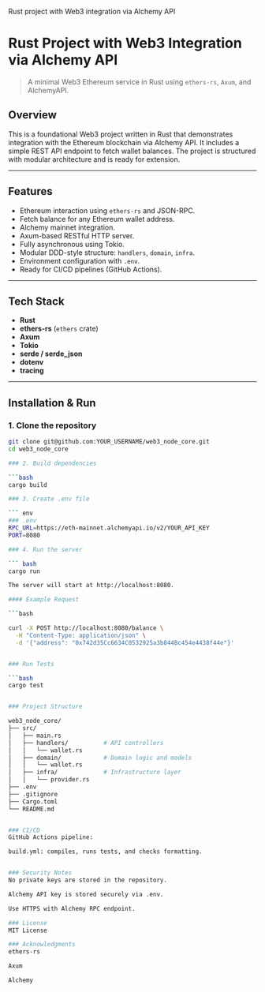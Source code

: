 
Rust project with Web3 integration via Alchemy API

# Rust Project with Web3 Integration via Alchemy API

> A minimal Web3 Ethereum service in Rust using `ethers-rs`, `Axum`, and AlchemyAPI.

## Overview

This is a foundational Web3 project written in Rust that demonstrates integration with the Ethereum blockchain via Alchemy API. It includes a simple REST API endpoint to fetch wallet balances. The project is structured with modular architecture and is ready for extension.

---

## Features

- Ethereum interaction using `ethers-rs` and JSON-RPC.
- Fetch balance for any Ethereum wallet address.
- Alchemy mainnet integration.
- Axum-based RESTful HTTP server.
- Fully asynchronous using Tokio.
- Modular DDD-style structure: `handlers`, `domain`, `infra`.
- Environment configuration with `.env`.
- Ready for CI/CD pipelines (GitHub Actions).

---

##  Tech Stack

- **Rust**
- **ethers-rs** (`ethers` crate)
- **Axum**
- **Tokio**
- **serde / serde_json**
- **dotenv**
- **tracing**

---

## Installation & Run

### 1. Clone the repository

```bash
git clone git@github.com:YOUR_USERNAME/web3_node_core.git
cd web3_node_core

### 2. Build dependencies

```bash
cargo build

### 3. Create .env file

``` env
### .env
RPC_URL=https://eth-mainnet.alchemyapi.io/v2/YOUR_API_KEY
PORT=8080

### 4. Run the server

``` bash
cargo run

The server will start at http://localhost:8080.

#### Example Request

```bash

curl -X POST http://localhost:8080/balance \
  -H "Content-Type: application/json" \
  -d '{"address": "0x742d35Cc6634C0532925a3b844Bc454e4438f44e"}'


### Run Tests

```bash
cargo test


### Project Structure

web3_node_core/
├── src/
│   ├── main.rs
│   ├── handlers/          # API controllers
│   │   └── wallet.rs
│   ├── domain/            # Domain logic and models
│   │   └── wallet.rs
│   ├── infra/             # Infrastructure layer
│   │   └── provider.rs
├── .env
├── .gitignore
├── Cargo.toml
└── README.md


### CI/CD
GitHub Actions pipeline:

build.yml: compiles, runs tests, and checks formatting.


### Security Notes
No private keys are stored in the repository.

Alchemy API key is stored securely via .env.

Use HTTPS with Alchemy RPC endpoint.

### License
MIT License

### Acknowledgments
ethers-rs

Axum

Alchemy


